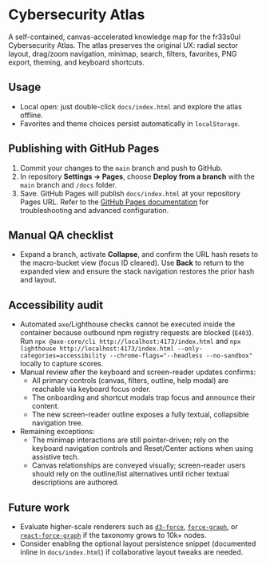 # Cybersecurity Atlas

A self-contained, canvas-accelerated knowledge map for the fr33s0ul Cybersecurity Atlas. The atlas preserves the original UX: radial sector layout, drag/zoom navigation, minimap, search, filters, favorites, PNG export, theming, and keyboard shortcuts.

## Usage

- Local open: just double-click `docs/index.html` and explore the atlas offline.
- Favorites and theme choices persist automatically in `localStorage`.

## Publishing with GitHub Pages

1. Commit your changes to the `main` branch and push to GitHub.
2. In repository **Settings → Pages**, choose **Deploy from a branch** with the `main` branch and `/docs` folder.
3. Save. GitHub Pages will publish `docs/index.html` at your repository Pages URL. Refer to the [GitHub Pages documentation](https://docs.github.com/en/pages/getting-started-with-github-pages/creating-a-github-pages-site) for troubleshooting and advanced configuration.

## Manual QA checklist

- Expand a branch, activate **Collapse**, and confirm the URL hash resets to the macro-bucket view (focus ID cleared). Use **Back** to return to the expanded view and ensure the stack navigation restores the prior hash and layout.

## Accessibility audit

- Automated `axe`/Lighthouse checks cannot be executed inside the container because outbound npm registry requests are blocked (`E403`). Run `npx @axe-core/cli http://localhost:4173/index.html` and `npx lighthouse http://localhost:4173/index.html --only-categories=accessibility --chrome-flags="--headless --no-sandbox"` locally to capture scores.
- Manual review after the keyboard and screen-reader updates confirms:
  - All primary controls (canvas, filters, outline, help modal) are reachable via keyboard focus order.
  - The onboarding and shortcut modals trap focus and announce their content.
  - The new screen-reader outline exposes a fully textual, collapsible navigation tree.
- Remaining exceptions:
  - The minimap interactions are still pointer-driven; rely on the keyboard navigation controls and Reset/Center actions when using assistive tech.
  - Canvas relationships are conveyed visually; screen-reader users should rely on the outline/list alternatives until richer textual descriptions are authored.

## Future work

- Evaluate higher-scale renderers such as [`d3-force`](https://github.com/d3/d3-force), [`force-graph`](https://github.com/vasturiano/force-graph), or [`react-force-graph`](https://github.com/vasturiano/react-force-graph) if the taxonomy grows to 10k+ nodes.
- Consider enabling the optional layout persistence snippet (documented inline in `docs/index.html`) if collaborative layout tweaks are needed.
